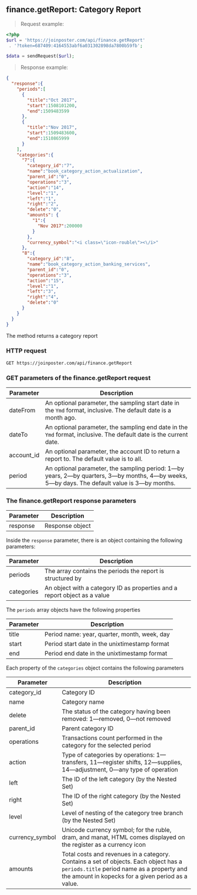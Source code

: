 ## finance.getReport: Category Report

> Request example:

```php
<?php
$url = 'https://joinposter.com/api/finance.getReport'
 . '?token=687409:4164553abf6a031302898da7800b59fb';

$data = sendRequest($url);
```

> Response example:

```json
{
  "response":{
    "periods":[
      {
        "title":"Oct 2017",
        "start":1508101200,
        "end":1509483599
      },
      {
        "title":"Nov 2017",
        "start":1509483600,
        "end":1510865999
      }
    ],
    "categories":{
      "7":{
        "category_id":"7",
        "name":"book_category_action_actualization",
        "parent_id":"0",
        "operations":"3",
        "action":"14",
        "level":"1",
        "left":"1",
        "right":"2",
        "delete":"0",
        "amounts": {
          "1":{
            "Nov 2017":200000
          }
        },
        "currency_symbol":"<i class=\"icon-rouble\"><\/i>"
      },
      "8":{
        "category_id":"8",
        "name":"book_category_action_banking_services",
        "parent_id":"0",
        "operations":"3",
        "action":"15",
        "level":"1",
        "left":"3",
        "right":"4",
        "delete":"0"
      }
    }
  }
}
```

The method returns a category report

### HTTP request

`GET https://joinposter.com/api/finance.getReport`

### GET parameters of the finance.getReport request

Parameter | Description
--------- | -----------
dateFrom | An optional parameter, the sampling start date in the `Ymd` format, inclusive. The default date is a month ago.
dateTo | An optional parameter, the sampling end date in the `Ymd` format, inclusive. The default date is the current date.
account_id | An optional parameter, the account ID to return a report to. The default value is to all.
period | An optional parameter, the sampling period: 1—by years, 2—by quarters, 3—by months, 4—by weeks, 5—by days. The default value is 3—by months.

### The finance.getReport response parameters

Parameter | Description
--------- | -----------
response | Response object

Inside the `response` parameter, there is an object containing the following parameters:

Parameter | Description
--------- | -----------
periods | The array contains the periods the report is structured by
categories | An object with a category ID as properties and a report object as a value

The `periods` array objects have the following properties

Parameter | Description
--------- | -----------
title | Period name: year, quarter, month, week, day
start | Period start date in the unixtimestamp format
end | Period end date in the unixtimestamp format

Each property of the `categories` object contains the following parameters

Parameter | Description
--------- | -----------
category_id | Category ID
name | Category name
delete | The status of the category having been removed: 1—removed, 0—not removed
parent_id | Parent category ID
operations | Transactions count performed in the category for the selected period
action | Type of categories by operations: 1—transfers, 11—register shifts, 12—supplies, 14—adjustment, 0—any type of operation
left | The ID of the left category (by the Nested Set)
right | The ID of the right category (by the Nested Set)
level | Level of nesting of the category tree branch (by the Nested Set)
currency_symbol | Unicode currency symbol; for the ruble, dram, and manat, HTML comes displayed on the register as a currency icon
amounts | Total costs and revenues in a category. Contains a set of objects. Each object has a `periods.title` period name as a property and the amount in kopecks for a given period as a value.


